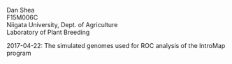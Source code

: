 Dan Shea  
F15M006C  
Niigata University, Dept. of Agriculture  
Laboratory of Plant Breeding  

2017-04-22: The simulated genomes used for ROC analysis of the IntroMap program

